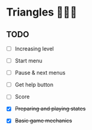# Triangles 🔺🔻🔺

## TODO

- [ ] Increasing level

- [ ] Start menu

- [ ] Pause & next menus

- [ ] Get help button

- [ ] Score

- [x] ~~Preparing and playing states~~

- [x] ~~Basic game mechanics~~
